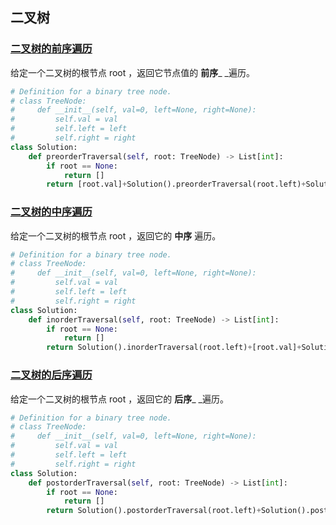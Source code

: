 <a name="Bd2Qz"></a>
## 二叉树
<a name="bxzyK"></a>
### [二叉树的前序遍历](https://leetcode-cn.com/problems/binary-tree-preorder-traversal/)
给定一个二叉树的根节点 root ，返回它节点值的 **前序**_ _遍历。
```python
# Definition for a binary tree node.
# class TreeNode:
#     def __init__(self, val=0, left=None, right=None):
#         self.val = val
#         self.left = left
#         self.right = right
class Solution:
    def preorderTraversal(self, root: TreeNode) -> List[int]:
        if root == None: 
            return []
        return [root.val]+Solution().preorderTraversal(root.left)+Solution().preorderTraversal(root.right)
```
<a name="u4m3G"></a>
### [二叉树的中序遍历](https://leetcode-cn.com/problems/binary-tree-inorder-traversal/)
给定一个二叉树的根节点 root ，返回它的 **中序** 遍历。
```python
# Definition for a binary tree node.
# class TreeNode:
#     def __init__(self, val=0, left=None, right=None):
#         self.val = val
#         self.left = left
#         self.right = right
class Solution:
    def inorderTraversal(self, root: TreeNode) -> List[int]:
        if root == None: 
            return []
        return Solution().inorderTraversal(root.left)+[root.val]+Solution().inorderTraversal(root.right)
```
<a name="EZ3ht"></a>
### [二叉树的后序遍历](https://leetcode-cn.com/problems/binary-tree-postorder-traversal/)
给定一个二叉树的根节点 root ，返回它的 **后序**_ _遍历。
```python
# Definition for a binary tree node.
# class TreeNode:
#     def __init__(self, val=0, left=None, right=None):
#         self.val = val
#         self.left = left
#         self.right = right
class Solution:
    def postorderTraversal(self, root: TreeNode) -> List[int]:
        if root == None: 
            return []
        return Solution().postorderTraversal(root.left)+Solution().postorderTraversal(root.right)+[root.val]
```

